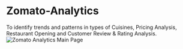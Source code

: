# Zomato-Analytics
To identify trends and patterns in types of Cuisines, Pricing Analysis, Restaurant Opening and Customer Review &amp; Rating Analysis.
![Zomato Analytics Main Page](https://github.com/user-attachments/assets/455de362-9f52-45c1-80ac-e0ff019e41b5)
